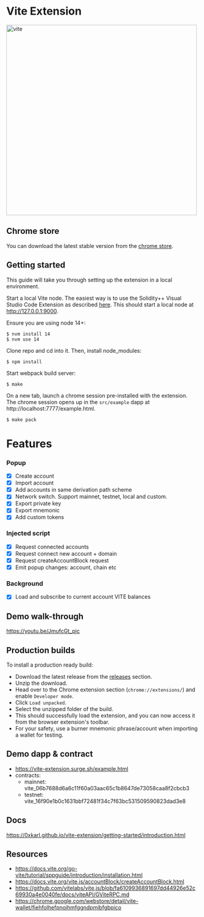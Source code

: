 # Vite Extension

<div>
    <img src="https://vite-extension.surge.sh/screenshot.png" alt="vite" width=500 />
</div>

## Chrome store

You can download the latest stable version from the [chrome store](https://chrome.google.com/webstore/detail/vite-wallet/fiehfolhefpnoihmfggndpmibfgbpico).
## Getting started

This guide will take you through setting up the extension in a local environment.

Start a local Vite node. The easiest way is to use the Solidity++ Visual Studio Code Extension as described [here](https://docs.vite.org/go-vite/tutorial/sppguide/introduction/installation.html#installing-the-visual-studio-code-extension). This should start a local node at http://127.0.0.1:9000.

Ensure you are using node 14+:

    $ nvm install 14
    $ nvm use 14

Clone repo and cd into it. Then, install node_modules:

    $ npm install

Start webpack build server:

    $ make

On a new tab, launch a chrome session pre-installed with the extension. The chrome session opens up in the `src/example` dapp at http://localhost:7777/example.html.

    $ make pack

# Features

### Popup

- [x] Create account
- [x] Import account
- [x] Add accounts in same derivation path scheme
- [x] Network switch. Support mainnet, testnet, local and custom.
- [x] Export private key
- [x] Export mnemonic
- [x] Add custom tokens

### Injected script

- [x] Request connected accounts
- [x] Request connect new account + domain
- [x] Request createAccountBlock request
- [x] Emit popup changes: account, chain etc

### Background

- [x] Load and subscribe to current account VITE balances

## Demo walk-through

https://youtu.be/JmufcGt_pic

## Production builds

To install a production ready build:

- Download the latest release from the [releases](https://github.com/0xkarl/vite-extension/releases) section.
- Unzip the download.
- Head over to the Chrome extension section (`chrome://extensions/`) and enable `Developer mode`.
- Click `Load unpacked`.
- Select the unzipped folder of the build.
- This should successfully load the extension, and you can now access it from the browser extension's toolbar.
- For your safety, use a burner mnemonic phrase/account when importing a wallet for testing.

## Demo dapp & contract

- https://vite-extension.surge.sh/example.html
- contracts:
  - mainnet: vite_06b7688d6a6c11f60a03aac65c1b8647de73058caa8f2cbcb3
  - testnet: vite_16f90e1b0c1631bbf72481f34c7f63bc531509590823dad3e8

## Docs

https://0xkarl.github.io/vite-extension/getting-started/introduction.html

## Resources

- https://docs.vite.org/go-vite/tutorial/sppguide/introduction/installation.html
- https://docs.vite.org/vite.js/accountBlock/createAccountBlock.html
- https://github.com/vitelabs/vite.js/blob/fa6109936891697dd44926e52c69930a4e0040fe/docs/viteAPI/GViteRPC.md
- https://chrome.google.com/webstore/detail/vite-wallet/fiehfolhefpnoihmfggndpmibfgbpico